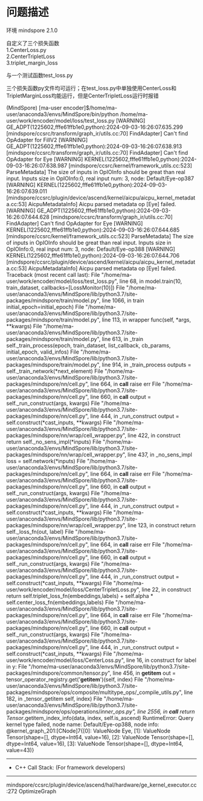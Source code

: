# 问题描述

环境
mindspore 2.1.0

自定义了三个损失函数<br>
1.CenterLoss.py<br>
2.CenterTripletLoss<br>
3.triplet_margin_loss<br>

与一个测试函数test_loss.py

三个损失函数py文件均可运行；在test_loss.py中单独使用CenterLoss和TripletMarginLoss均能运行，但是CenterTripletLoss运行时报错

(MindSpore) [ma-user encoder]$/home/ma-user/anaconda3/envs/MindSpore/bin/python /home/ma-user/work/encoder/model/loss/test_loss.py
[WARNING] GE_ADPT(1225602,fffe61ffb1e0,python):2024-09-03-16:26:07.635.299 [mindspore/ccsrc/transform/graph_ir/utils.cc:70] FindAdapter] Can't find OpAdapter for FillV2
[WARNING] GE_ADPT(1225602,fffe61ffb1e0,python):2024-09-03-16:26:07.638.913 [mindspore/ccsrc/transform/graph_ir/utils.cc:70] FindAdapter] Can't find OpAdapter for Eye
[WARNING] KERNEL(1225602,fffe61ffb1e0,python):2024-09-03-16:26:07.638.987 [mindspore/ccsrc/kernel/framework_utils.cc:523] ParseMetadata] The size of inputs in OpIOInfo should be great than real input. Inputs size in OpIOInfo:0, real input num: 3, node: Default/Eye-op387
[WARNING] KERNEL(1225602,fffe61ffb1e0,python):2024-09-03-16:26:07.639.011 [mindspore/ccsrc/plugin/device/ascend/kernel/aicpu/aicpu_kernel_metadata.cc:53] AicpuMetadataInfo] Aicpu parsed metadata op [Eye] failed.
[WARNING] GE_ADPT(1225602,fffe61ffb1e0,python):2024-09-03-16:26:07.644.628 [mindspore/ccsrc/transform/graph_ir/utils.cc:70] FindAdapter] Can't find OpAdapter for Eye
[WARNING] KERNEL(1225602,fffe61ffb1e0,python):2024-09-03-16:26:07.644.685 [mindspore/ccsrc/kernel/framework_utils.cc:523] ParseMetadata] The size of inputs in OpIOInfo should be great than real input. Inputs size in OpIOInfo:0, real input num: 3, node: Default/Eye-op388
[WARNING] KERNEL(1225602,fffe61ffb1e0,python):2024-09-03-16:26:07.644.706 [mindspore/ccsrc/plugin/device/ascend/kernel/aicpu/aicpu_kernel_metadata.cc:53] AicpuMetadataInfo] Aicpu parsed metadata op [Eye] failed.
Traceback (most recent call last):
  File "/home/ma-user/work/encoder/model/loss/test_loss.py", line 68, in <module>
    model.train(10, train_dataset, callbacks=[LossMonitor(10)])
  File "/home/ma-user/anaconda3/envs/MindSpore/lib/python3.7/site-packages/mindspore/train/model.py", line 1066, in train
    initial_epoch=initial_epoch)
  File "/home/ma-user/anaconda3/envs/MindSpore/lib/python3.7/site-packages/mindspore/train/model.py", line 113, in wrapper
    func(self, *args, **kwargs)
  File "/home/ma-user/anaconda3/envs/MindSpore/lib/python3.7/site-packages/mindspore/train/model.py", line 613, in _train
    self._train_process(epoch, train_dataset, list_callback, cb_params, initial_epoch, valid_infos)
  File "/home/ma-user/anaconda3/envs/MindSpore/lib/python3.7/site-packages/mindspore/train/model.py", line 914, in _train_process
    outputs = self._train_network(*next_element)
  File "/home/ma-user/anaconda3/envs/MindSpore/lib/python3.7/site-packages/mindspore/nn/cell.py", line 664, in __call__
    raise err
  File "/home/ma-user/anaconda3/envs/MindSpore/lib/python3.7/site-packages/mindspore/nn/cell.py", line 660, in __call__
    output = self._run_construct(args, kwargs)
  File "/home/ma-user/anaconda3/envs/MindSpore/lib/python3.7/site-packages/mindspore/nn/cell.py", line 444, in _run_construct
    output = self.construct(*cast_inputs, **kwargs)
  File "/home/ma-user/anaconda3/envs/MindSpore/lib/python3.7/site-packages/mindspore/nn/wrap/cell_wrapper.py", line 422, in construct
    return self._no_sens_impl(*inputs)
  File "/home/ma-user/anaconda3/envs/MindSpore/lib/python3.7/site-packages/mindspore/nn/wrap/cell_wrapper.py", line 437, in _no_sens_impl
    loss = self.network(*inputs)
  File "/home/ma-user/anaconda3/envs/MindSpore/lib/python3.7/site-packages/mindspore/nn/cell.py", line 664, in __call__
    raise err
  File "/home/ma-user/anaconda3/envs/MindSpore/lib/python3.7/site-packages/mindspore/nn/cell.py", line 660, in __call__
    output = self._run_construct(args, kwargs)
  File "/home/ma-user/anaconda3/envs/MindSpore/lib/python3.7/site-packages/mindspore/nn/cell.py", line 444, in _run_construct
    output = self.construct(*cast_inputs, **kwargs)
  File "/home/ma-user/anaconda3/envs/MindSpore/lib/python3.7/site-packages/mindspore/nn/wrap/cell_wrapper.py", line 123, in construct
    return self._loss_fn(out, label)
  File "/home/ma-user/anaconda3/envs/MindSpore/lib/python3.7/site-packages/mindspore/nn/cell.py", line 664, in __call__
    raise err
  File "/home/ma-user/anaconda3/envs/MindSpore/lib/python3.7/site-packages/mindspore/nn/cell.py", line 660, in __call__
    output = self._run_construct(args, kwargs)
  File "/home/ma-user/anaconda3/envs/MindSpore/lib/python3.7/site-packages/mindspore/nn/cell.py", line 444, in _run_construct
    output = self.construct(*cast_inputs, **kwargs)
  File "/home/ma-user/work/encoder/model/loss/CenterTripletLoss.py", line 22, in construct
    return self.triplet_loss_fn(embeddings,labels) + self.alpha * self.center_loss_fn(embeddings,labels)
  File "/home/ma-user/anaconda3/envs/MindSpore/lib/python3.7/site-packages/mindspore/nn/cell.py", line 664, in __call__
    raise err
  File "/home/ma-user/anaconda3/envs/MindSpore/lib/python3.7/site-packages/mindspore/nn/cell.py", line 660, in __call__
    output = self._run_construct(args, kwargs)
  File "/home/ma-user/anaconda3/envs/MindSpore/lib/python3.7/site-packages/mindspore/nn/cell.py", line 444, in _run_construct
    output = self.construct(*cast_inputs, **kwargs)
  File "/home/ma-user/work/encoder/model/loss/CenterLoss.py", line 16, in construct
    for label in y:
  File "/home/ma-user/anaconda3/envs/MindSpore/lib/python3.7/site-packages/mindspore/common/tensor.py", line 456, in __getitem__
    out = tensor_operator_registry.get('__getitem__')(self, index)
  File "/home/ma-user/anaconda3/envs/MindSpore/lib/python3.7/site-packages/mindspore/ops/composite/multitype_ops/_compile_utils.py", line 182, in _tensor_getitem
    self, index)
  File "/home/ma-user/anaconda3/envs/MindSpore/lib/python3.7/site-packages/mindspore/ops/operations/_inner_ops.py", line 2556, in __call__
    return Tensor_.getitem_index_info(data, index, self.is_ascend)
RuntimeError: Query kernel type failed, node name: Default/Eye-op388, node info: @kernel_graph_201:[CNode]7{[0]: ValueNode<Primitive> Eye, [1]: ValueNode<Tensor> Tensor(shape=[], dtype=Int64, value=16), [2]: ValueNode<Tensor> Tensor(shape=[], dtype=Int64, value=16), [3]: ValueNode<Tensor> Tensor(shape=[], dtype=Int64, value=43)}

----------------------------------------------------
- C++ Call Stack: (For framework developers)
----------------------------------------------------
mindspore/ccsrc/plugin/device/ascend/hal/hardware/ge_kernel_executor.cc:272 OptimizeGraph